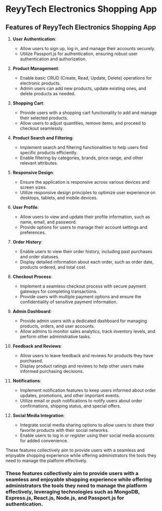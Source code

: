 <h1>ReyyTech Electronics Shopping App</h1>

<h2>Features of ReyyTech Electronics Shopping App</h2>

1. **User Authentication**: 
   - Allow users to sign up, log in, and manage their accounts securely.
   - Utilize Passport.js for authentication, ensuring robust user authentication and authorization.

2. **Product Management**:
   - Enable basic CRUD (Create, Read, Update, Delete) operations for electronic products.
   - Admin users can add new products, update existing ones, and delete products as needed.

3. **Shopping Cart**:
   - Provide users with a shopping cart functionality to add and manage their selected products.
   - Allow users to adjust quantities, remove items, and proceed to checkout seamlessly.

4. **Product Search and Filtering**:
   - Implement search and filtering functionalities to help users find specific products efficiently.
   - Enable filtering by categories, brands, price range, and other relevant attributes.

5. **Responsive Design**:
   - Ensure the application is responsive across various devices and screen sizes.
   - Utilize responsive design principles to optimize user experience on desktops, tablets, and mobile devices.

6. **User Profile**:
   - Allow users to view and update their profile information, such as name, email, and password.
   - Provide options for users to manage their account settings and preferences.

7. **Order History**:
   - Enable users to view their order history, including past purchases and order statuses.
   - Display detailed information about each order, such as order date, products ordered, and total cost.

8. **Checkout Process**:
   - Implement a seamless checkout process with secure payment gateways for completing transactions.
   - Provide users with multiple payment options and ensure the confidentiality of sensitive payment information.

9. **Admin Dashboard**:
   - Provide admin users with a dedicated dashboard for managing products, orders, and user accounts.
   - Allow admins to monitor sales analytics, track inventory levels, and perform other administrative tasks.

10. **Feedback and Reviews**:
    - Allow users to leave feedback and reviews for products they have purchased.
    - Display product ratings and reviews to help other users make informed purchasing decisions.

11. **Notifications**:
    - Implement notification features to keep users informed about order updates, promotions, and other important events.
    - Utilize email or push notifications to notify users about order confirmations, shipping status, and special offers.

12. **Social Media Integration**:
    - Integrate social media sharing options to allow users to share their favorite products with their social networks.
    - Enable users to log in or register using their social media accounts for added convenience.

These features collectively aim to provide users with a seamless and enjoyable shopping experience while offering administrators the tools they need to manage the platform effectively.

<h3>These features collectively aim to provide users with a seamless and enjoyable shopping experience while offering administrators the tools they need to manage the platform effectively, leveraging technologies such as MongoDB, Express.js, React.js, Node.js, and Passport.js for authentication.</h3>
